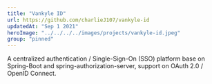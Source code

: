 ```yaml
---
title: "Vankyle ID"
url: https://github.com/charlieJ107/vankyle-id
updatedAt: "Sep 1 2021"
heroImage: "../../../../images/projects/vankyle-id.jpeg"
group: "pinned"
---
```

A centralized authentication / Single-Sign-On (SSO) platform base on Spring-Boot and spring-authorization-server, support on OAuth 2.0 / OpenID Connect.